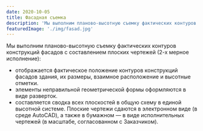 ```yaml
---
date: 2020-10-05
title: Фасадная съемка
description: 'Мы выполним планово-высотную съемку фактических контуров конструкций фасадов с составлением плоских чертежей (2-х мерное исполнение)'
featuredImage: './img/fasad.jpg'
---
```


Мы выполним планово-высотную съемку фактических контуров конструкций фасадов с составлением плоских чертежей (2-х мерное исполнение):

- отображается фактическое положение контуров конструкций фасадов здания, их размеры, взаимное расположение и высотные отметки.
- элементы неправильной геометрической формы оформляются в виде разверток.
- составляется сводка всех плоскостей в общую схему в единой высотной системе. Плоские чертежи сдаются в электронном виде (в среде AutoCAD), а также в бумажном — в виде исполнительных чертежей (в масштабе, согласованном с Заказчиком).
